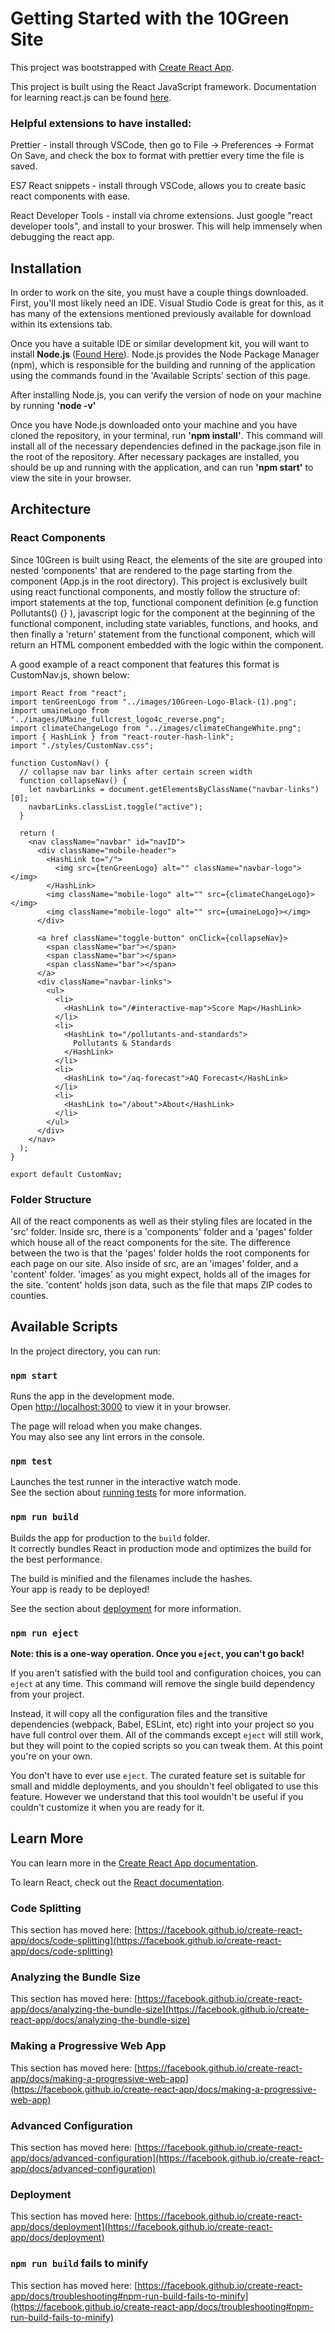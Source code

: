 # Getting Started with the 10Green Site

This project was bootstrapped with [Create React App](https://github.com/facebook/create-react-app).

This project is built using the React JavaScript framework. Documentation for learning react.js can be found [here](https://react.dev/learn).

### Helpful extensions to have installed:

Prettier - install through VSCode, then go to File -> Preferences -> Format On Save, and check the box to format with prettier every time the file is saved.

ES7 React snippets - install through VSCode, allows you to create basic react components with ease.

React Developer Tools - install via chrome extensions. Just google "react developer tools", and install to your broswer. This will help immensely when debugging the react app.

## Installation

In order to work on the site, you must have a couple things downloaded. First, you'll most likely need an IDE. Visual Studio Code is great for this, as it has many of the extensions mentioned previously available for download within its extensions tab.

Once you have a suitable IDE or similar development kit, you will want to install **Node.js** ([Found Here](https://nodejs.org/en/download)). Node.js provides the Node Package Manager (npm), which is responsible for the building and running of the application using the commands found in the 'Available Scripts' section of this page.

After installing Node.js, you can verify the version of node on your machine by running **'node -v'**

Once you have Node.js downloaded onto your machine and you have cloned the repository, in your terminal, run **'npm install'**. This command will install all of the necessary dependencies defined in the package.json file in the root of the repository. After necessary packages are installed, you should be up and running with the application, and can run **'npm start'** to view the site in your browser.

## Architecture

### React Components

Since 10Green is built using React, the elements of the site are grouped into nested 'components' that are rendered to the page starting from the <App /> component (App.js in the root directory). This project is exclusively built using react functional components, and mostly follow the structure of: import statements at the top, functional component definition (e.g function Pollutants() {} ), javascript logic for the component at the beginning of the functional component, including state variables, functions, and hooks, and then finally a 'return' statement from the functional component, which will return an HTML component embedded with the logic within the component.

A good example of a react component that features this format is CustomNav.js, shown below:

```
import React from "react";
import tenGreenLogo from "../images/10Green-Logo-Black-(1).png";
import umaineLogo from "../images/UMaine_fullcrest_logo4c_reverse.png";
import climateChangeLogo from "../images/climateChangeWhite.png";
import { HashLink } from "react-router-hash-link";
import "./styles/CustomNav.css";

function CustomNav() {
  // collapse nav bar links after certain screen width
  function collapseNav() {
    let navbarLinks = document.getElementsByClassName("navbar-links")[0];
    navbarLinks.classList.toggle("active");
  }

  return (
    <nav className="navbar" id="navID">
      <div className="mobile-header">
        <HashLink to="/">
          <img src={tenGreenLogo} alt="" className="navbar-logo"></img>
        </HashLink>
        <img className="mobile-logo" alt="" src={climateChangeLogo}></img>
        <img className="mobile-logo" alt="" src={umaineLogo}></img>
      </div>

      <a href className="toggle-button" onClick={collapseNav}>
        <span className="bar"></span>
        <span className="bar"></span>
        <span className="bar"></span>
      </a>
      <div className="navbar-links">
        <ul>
          <li>
            <HashLink to="/#interactive-map">Score Map</HashLink>
          </li>
          <li>
            <HashLink to="/pollutants-and-standards">
              Pollutants & Standards
            </HashLink>
          </li>
          <li>
            <HashLink to="/aq-forecast">AQ Forecast</HashLink>
          </li>
          <li>
            <HashLink to="/about">About</HashLink>
          </li>
        </ul>
      </div>
    </nav>
  );
}

export default CustomNav;
```

### Folder Structure

All of the react components as well as their styling files are located in the 'src' folder. Inside src, there is a 'components' folder and a 'pages' folder which house all of the react components for the site. The difference between the two is that the 'pages' folder holds the root components for each page on our site. Also inside of src, are an 'images' folder, and a 'content' folder. 'images' as you might expect, holds all of the images for the site. 'content' holds json data, such as the file that maps ZIP codes to counties.

## Available Scripts

In the project directory, you can run:

### `npm start`

Runs the app in the development mode.\
Open [http://localhost:3000](http://localhost:3000) to view it in your browser.

The page will reload when you make changes.\
You may also see any lint errors in the console.

### `npm test`

Launches the test runner in the interactive watch mode.\
See the section about [running tests](https://facebook.github.io/create-react-app/docs/running-tests) for more information.

### `npm run build`

Builds the app for production to the `build` folder.\
It correctly bundles React in production mode and optimizes the build for the best performance.

The build is minified and the filenames include the hashes.\
Your app is ready to be deployed!

See the section about [deployment](https://facebook.github.io/create-react-app/docs/deployment) for more information.

### `npm run eject`

**Note: this is a one-way operation. Once you `eject`, you can't go back!**

If you aren't satisfied with the build tool and configuration choices, you can `eject` at any time. This command will remove the single build dependency from your project.

Instead, it will copy all the configuration files and the transitive dependencies (webpack, Babel, ESLint, etc) right into your project so you have full control over them. All of the commands except `eject` will still work, but they will point to the copied scripts so you can tweak them. At this point you're on your own.

You don't have to ever use `eject`. The curated feature set is suitable for small and middle deployments, and you shouldn't feel obligated to use this feature. However we understand that this tool wouldn't be useful if you couldn't customize it when you are ready for it.

## Learn More

You can learn more in the [Create React App documentation](https://facebook.github.io/create-react-app/docs/getting-started).

To learn React, check out the [React documentation](https://reactjs.org/).

### Code Splitting

This section has moved here: [https://facebook.github.io/create-react-app/docs/code-splitting](https://facebook.github.io/create-react-app/docs/code-splitting)

### Analyzing the Bundle Size

This section has moved here: [https://facebook.github.io/create-react-app/docs/analyzing-the-bundle-size](https://facebook.github.io/create-react-app/docs/analyzing-the-bundle-size)

### Making a Progressive Web App

This section has moved here: [https://facebook.github.io/create-react-app/docs/making-a-progressive-web-app](https://facebook.github.io/create-react-app/docs/making-a-progressive-web-app)

### Advanced Configuration

This section has moved here: [https://facebook.github.io/create-react-app/docs/advanced-configuration](https://facebook.github.io/create-react-app/docs/advanced-configuration)

### Deployment

This section has moved here: [https://facebook.github.io/create-react-app/docs/deployment](https://facebook.github.io/create-react-app/docs/deployment)

### `npm run build` fails to minify

This section has moved here: [https://facebook.github.io/create-react-app/docs/troubleshooting#npm-run-build-fails-to-minify](https://facebook.github.io/create-react-app/docs/troubleshooting#npm-run-build-fails-to-minify)
